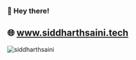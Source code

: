 ### 👋 Hey there!
## 🌐 www.siddharthsaini.tech
<p align="left"> <img src="https://komarev.com/ghpvc/?username=siddharthsaini" alt="siddharthsaini" /> </p>
<!--
**siddharthsaini/siddharthsaini** is a ✨ _special_ ✨ repository because its `README.md` (this file) appears on your GitHub profile.

Here are some ideas to get you started:

- 🔭 I’m currently working on ...
- 🌱 I’m currently learning ...
- 👯 I’m looking to collaborate on ...
- 🤔 I’m looking for help with ...
- 💬 Ask me about ...
- 📫 How to reach me: ...
- 😄 Pronouns: ...
- ⚡ Fun fact: ...
-->

![Siddharth's github stats](https://github-readme-stats.vercel.app/api?username=siddharthsaini&hide=["issues"]&show_icons=true)
